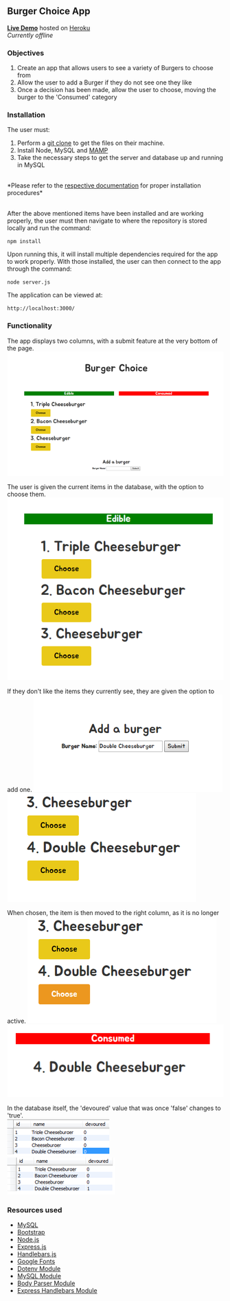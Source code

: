 ## Burger Choice App

<a href="#">**Live Demo**</a> hosted on <a href="https://heroku.com/">Heroku</a>
<br/>
_Currently offline_

### Objectives
1. Create an app that allows users to see a variety of Burgers to choose from
2. Allow the user to add a Burger if they do not see one they like
3. Once a decision has been made, allow the user to choose, moving the burger to the 'Consumed' category

### Installation
The user must:
1. Perform a <a href="https://help.github.com/articles/fetching-a-remote/#clone">git clone</a> to get the files on their machine. 
2. Install Node, MySQL and <a href="https://www.mamp.info/en/">MAMP</a>
4. Take the necessary steps to get the server and database up and running in MySQL
<br/>
*Please refer to the <a href="https://github.com/justinvert/Burger-Choice#resources-used">respective documentation</a> for proper installation procedures*
<br/>
<br/>

After the above mentioned items have been installed and are working properly, the user must then navigate to where the repository is stored locally and run the command:
```
npm install

```
Upon running this, it will install multiple dependencies required for the app to work properly.
With those installed, the user can then connect to the app through the command:
```
node server.js

```
The application can be viewed at:
```
http://localhost:3000/

```

### Functionality
The app displays two columns, with a submit feature at the very bottom of the page.
<img src="public/assets/img/burger-01.png">
<br/>

The user is given the current items in the database, with the option to choose them.
<img src="public/assets/img/burger-02.png">
<br/>

If they don't like the items they currently see, they are given the option to add one.
<img src="public/assets/img/burger-03.png">
<br/>
<img src="public/assets/img/burger-04.png">
<br/>

When chosen, the item is then moved to the right column, as it is no longer active.
<img src="public/assets/img/burger-05.png">
<br/>
<img src="public/assets/img/burger-06.png">
<br/>

In the database itself, the 'devoured' value that was once 'false' changes to 'true'.
<br/>
<img src="public/assets/img/burger-07.png">
<br/>
<img src="public/assets/img/burger-08.png">
<br/>

### Resources used

*  <a href="https://www.mysql.com/">MySQL</a> 
*  <a href="https://getbootstrap.com/">Bootstrap</a> 
*  <a href="https://nodejs.org/en/">Node.js</a>
*  <a href="https://expressjs.com/">Express.js</a>
*  <a href="https://handlebarsjs.com/">Handlebars.js</a>
*  <a href="https://fonts.google.com/">Google Fonts</a>
*  <a href="https://www.npmjs.com/package/dotenv">Dotenv Module</a> 
*  <a href="https://www.npmjs.com/package/mysql">MySQL Module</a>
*  <a href="https://www.npmjs.com/package/body-parser">Body Parser Module</a>
*  <a href="https://www.npmjs.com/package/express-handlebars">Express Handlebars Module</a>
